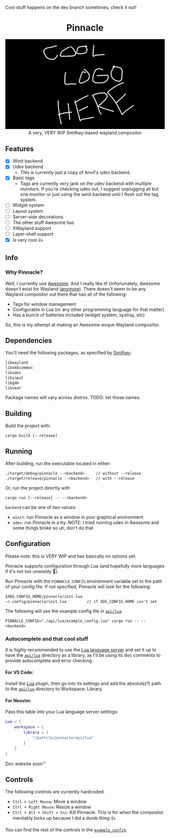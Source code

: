 Cool stuff happens on the dev branch sometimes, check it out!

# <div align="center">Pinnacle</div>
<div align="center">
    <picture>
        <source media="(prefers-color-scheme: dark)" srcset="/assets/cool_logo_dark_theme.png">
        <source media="(prefers-color-scheme: light)" srcset="/assets/cool_logo_light_theme.png">
        <img alt="Cool logo" src="/assets/cool_logo_dark_theme.png">
    </picture>
</div>

<div align="center">
    A very, VERY WIP Smithay-based wayland compositor
</div>

## Features
- [x] Winit backend
- [x] Udev backend
    - This is currently just a copy of Anvil's udev backend.
- [x] Basic tags
    - Tags are currently very jank on the udev backend with multiple monitors. If you're checking udev out, I suggest unplugging all but one monitor or just using the winit backend until I flesh out the tag system.
- [ ] Widget system
- [ ] Layout system
- [ ] Server-side decorations
- [ ] The other stuff Awesome has
- [ ] XWayland support
- [ ] Layer-shell support
- [x] Is very cool :thumbsup:

## Info
### Why Pinnacle?
Well, I currently use [Awesome](https://github.com/awesomeWM/awesome). And I really like it! Unfortunately, Awesome doesn't exist for Wayland ([anymore](http://way-cooler.org/blog/2020/01/09/way-cooler-post-mortem.html)). There doesn't seem to be any Wayland compositor out there that has all of the following:
- Tags for window management
- Configurable in Lua (or any other programming language for that matter)
- Has a bunch of batteries included (widget system, systray, etc)

So, this is my attempt at making an Awesome-esque Wayland compositor.

## Dependencies
You'll need the following packages, as specified by [Smithay](https://github.com/Smithay/smithay):
```
libwayland
libxkbcommon
libudev
libinput
libgdm
libseat
```
Package names will vary across distros. TODO: list those names.

## Building
Build the project with:
```
cargo build [--release]
```

## Running
After building, run the executable located in either:
```
./target/debug/pinnacle --<backend>     // without --release
./target/release/pinnacle --<backend>   // with --release
```

Or, run the project directly with 
```
cargo run [--release] -- --<backend>
```

`backend` can be one of two values:

- `winit`: run Pinnacle as a window in your graphical environment
- `udev`: run Pinnacle in a tty. NOTE: I tried running udev in Awesome and some things broke so uh, don't do that

## Configuration
Please note: this is VERY WIP and has basically no options yet.

Pinnacle supports configuration through Lua (and hopefully more languages if it's not too unwieldy :crab:).

Run Pinnacle with the `PINNACLE_CONFIG` environment variable set to the path of your config file. If not specified, Pinnacle will look for the following: 
```
$XDG_CONFIG_HOME/pinnacle/init.lua
~/.config/pinnacle/init.lua         // if XDG_CONFIG_HOME isn't set
```
The following will use the example config file in [`api/lua`](api/lua):
```
PINNACLE_CONFIG="./api/lua/example_config.lua" cargo run -- --<backend>
```

### Autocomplete and that cool stuff
It is *highly* recommended to use the [Lua language server](https://github.com/LuaLS/lua-language-server) and set it up to have the [`api/lua`](api/lua) directory as a library, as I'll be using its doc comments to provide autocomplete and error checking.

#### For VS Code:
Install the [Lua](https://marketplace.visualstudio.com/items?itemName=sumneko.lua) plugin, then go into its settings and add the absolute(?) path to the [`api/lua`](api/lua) directory to Workspace: Library.

#### For Neovim:
Pass this table into your Lua language server settings:
```lua
Lua = {
    workspace = {
        library = {
            "/path/to/pinnacle/api/lua"
        }
    }
}
```

Doc website soon:tm:

## Controls
The following controls are currently hardcoded:

- `Ctrl + Left Mouse`: Move a window
- `Ctrl + Right Mouse`: Resize a window
- `Ctrl + Alt + Shift + Esc`: Kill Pinnacle. This is for when the compositor inevitably locks up because I did a dumb thing :thumbsup:

You can find the rest of the controls in the [`example_config`](api/lua/example_config.lua).

